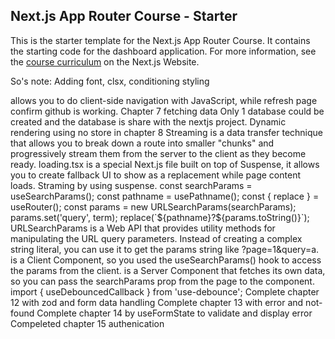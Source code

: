 ## Next.js App Router Course - Starter
This is the starter template for the Next.js App Router Course. It contains the starting code for the dashboard application.
For more information, see the [course curriculum](https://nextjs.org/learn) on the Next.js Website.

So's note:
Adding font, clsx, conditioning styling
<Link> allows you to do client-side navigation with JavaScript, while <a> refresh page
confirm github is working. 
Chapter 7 fetching data
Only 1 database could be created and the database is share with the nextjs project.
Dynamic rendering using no store in chapter 8
Streaming is a data transfer technique that allows you to break down a route into smaller "chunks" and progressively stream them from the server to the client as they become ready.
loading.tsx is a special Next.js file built on top of Suspense, it allows you to create fallback UI to show as a replacement while page content loads.
Straming by using suspense.
const searchParams = useSearchParams();
const pathname = usePathname();
const { replace } = useRouter();
const params = new URLSearchParams(searchParams); 
params.set('query', term);
replace(`${pathname}?${params.toString()}`);
URLSearchParams is a Web API that provides utility methods for manipulating the URL query parameters. Instead of creating a complex string literal, you can use it to get the params string like ?page=1&query=a.
<Search> is a Client Component, so you used the useSearchParams() hook to access the params from the client.
<Table> is a Server Component that fetches its own data, so you can pass the searchParams prop from the page to the component.
import { useDebouncedCallback } from 'use-debounce';
Complete chapter 12 with zod and form data handling
Complete chapter 13 with error and not-found
Complete chapter 14 by useFormState to validate and display error
Compeleted chapter 15 authenication